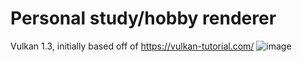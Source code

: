 # Personal study/hobby renderer 
Vulkan 1.3, initially based off of https://vulkan-tutorial.com/
![image](https://github.com/user-attachments/assets/5474d40b-2c25-42b7-9475-b42e962f64fb)
